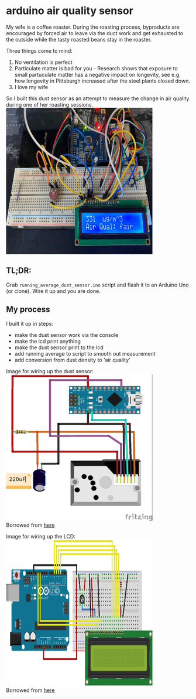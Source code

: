 # arduino air quality sensor
My wife is a coffee roaster.  During the roasting process, byproducts are encouraged by forced air to leave via the duct work and get exhausted to the outside while the tasty roasted beans stay in the roaster.

Three things come to mind:
1. No ventilation is perfect
2. Particulate matter is bad for you - Research shows that exposure to small partuculate matter has a negative impact on longevity, see e.g. how longevity in Pittsburgh increased after the steel plants closed down.
3. I love my wife

So I built this dust sensor as an attempt to measure the change in air quality during one of her roasting sessions.
<img src="images/IMG_0394.jpg" alt="all wired up" width="400" height="400">  

## TL;DR:
Grab `running_average_dust_sensor.ino` script and flash it to an Arduino Uno (or clone).  Wire it up and you are done.

## My process
I built it up in steps: 
- make the dust sensor work via the console
- make the lcd print anything
- make the dust sensor print to the lcd
- add running average to script to smooth out measurement
- add conversion from dust density to 'air quality'

Image for wiring up the dust sensor:  
<img src="images/sensor_wiring.jpg" alt="alt text" width="400" height="400">  
Borrowed from [here](https://create.arduino.cc/projecthub/mircemk/diy-air-quality-monitor-with-sharp-gp2y1010au0f-sensor-7b0262)

Image for wiring up the LCD:
<img src="images/LCD_Base_bb_Fritz.png" alt="alt text" width="400" height="400">  
Borrowed from [here](https://www.arduino.cc/en/Tutorial/HelloWorld)
